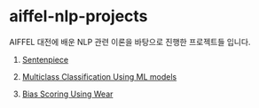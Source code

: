 # aiffel-nlp-projects
AIFFEL 대전에 배운 NLP 관련 이론을 바탕으로 진행한 프로젝트들 입니다. 

1. [Sentenpiece](https://github.com/vg-rlo/aiffel-nlp-projects/tree/master/SetencePiece)
2. [Multiclass Classification Using ML models](https://github.com/vg-rlo/aiffel-nlp-projects/blob/master/MultiClassificationUsingML/MulticlassClassificationUsingML.ipynb)

3. [Bias Scoring Using Wear](https://github.com/vg-rlo/aiffel-nlp-projects/blob/master/BiasScoringUsingWeat/WordEmbeddingBiasScoringUsingWeat.ipynb)